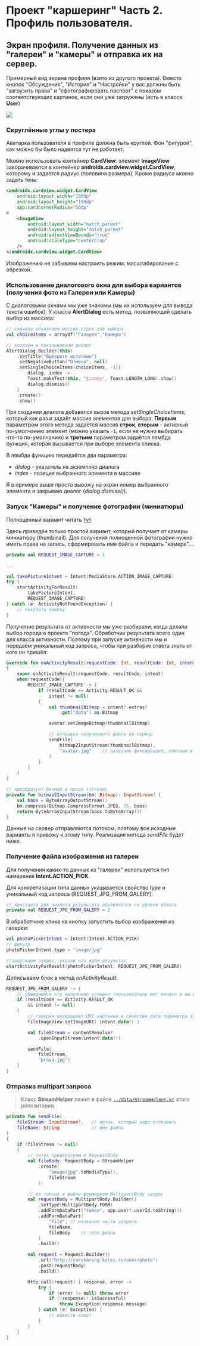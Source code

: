 # Проект "каршеринг" Часть 2. Профиль пользователя.

## Экран профиля. Получение данных из "галереи" и "камеры" и отправка их на сервер.

Примерный вид экрана профиля (взято из другого проекта). Вместо кнопок "Обсуждения", "История" и "Настройки" у вас должны быть "загрузить права" и "сфотографировать паспорт" с показом соответствующих картинок, если они уже загружены (есть в классе **User**)  

![](../img/carsharing_01.png)

### Скруглённые углы у постера

Аватарка пользователя в профиле должна быть круглой. Фон "фигурой", как можно бы было надеятся тут не работает.

Можно использовать контейнер **CardView**: элемент **ImageView** заворачивается в контейнер **androidx.cardview.widget.CardView**, которому и задаётся радиус (половина размера). Кроме радиуса можно задать тень:

```xml
<androidx.cardview.widget.CardView
    android:layout_width="100dp"
    android:layout_height="100dp"
    app:cardCornerRadius="50dp"
>
    <ImageView
        android:layout_width="match_parent"
        android:layout_height="match_parent"
        android:adjustViewBounds="true"
        android:scaleType="centerCrop"
    />
</androidx.cardview.widget.CardView>
```

Изображению не забываем настроить режим: масштабирование с обрезкой.

### Использование диалогового окна для выбора вариантов (получения фото из Галереи или Камеры)

С диалоговыми окнами мы уже знакомы (мы их используем для вывода текста ошибок). У класса **AlertDialog** есть метод, позволяющий сделать выбор из массива:

```kt
// сначала объявляем массив строк для выбора
val choiceItems = arrayOf("Галерея","Камера")

// создаём и показываваем диалог
AlertDialog.Builder(this)
    .setTitle("Выберите источник")
    .setNegativeButton("Отмена", null)
    .setSingleChoiceItems(choiceItems, -1){
        dialog, index ->
        Toast.makeText(this, "$index", Toast.LENGTH_LONG).show()
        dialog.dismiss()
    }
    .create()
    .show()
```

При создании диалога добавился вызов метода *setSingleChoiceItems*, который как раз и задаёт массив элементов для выбора. **Первым** параметром этого метода задаётся массив **строк**, **вторым** - активный по-умолчанию элемент (можно указать `-1`, если не нужно выбирать что-то по-умолчанию) и **третьим** параметром задаётся лямбда функция, которая вызывается при выборе элемента списка. 

В лямбда функцию передаётся два параметра: 
* *dialog* - указатель на экземпляр диалога
* *index* - позиция выбранного элемента в массиве

Я в примере выше просто вывожу на экран номер выбранного элемента и закрываю диалог (*dialog.dismiss()*).

### Запуск "Камеры" и получение фотографии (миниатюры)

Полноценный вариант читать [тут](http://developer.alexanderklimov.ru/android/photocamera.php)

Здесь приведён только простой вариант, который получает от камеры миниатюру (thumbinail). Для получения полноценной фотографии нужно иметь права на запись, сформировать имя файла и передать "камере"...

```kt
private val REQUEST_IMAGE_CAPTURE = 1

...

val takePictureIntent = Intent(MediaStore.ACTION_IMAGE_CAPTURE)
try {
    startActivityForResult(
        takePictureIntent, 
        REQUEST_IMAGE_CAPTURE)
} catch (e: ActivityNotFoundException) {
    // показать ошибку
}
```

Получение результата от активности мы уже разбирали, когда делали выбор города в проекте "погода". Обработчик результата всего один для класса активности. Поэтому при запуске активности мы и передаём уникальный код запроса, чтобы при разборке ответа знать от кого он пришёл:

```kt
override fun onActivityResult(requestCode: Int, resultCode: Int, intent: Intent?) 
{
    super.onActivityResult(requestCode, resultCode, intent)
    when(requestCode){
        REQUEST_IMAGE_CAPTURE -> {
            if (resultCode == Activity.RESULT_OK && 
                intent != null) 
            {
                val thumbnailBitmap = intent?.extras?
                    .get("data") as Bitmap

                avatar.setImageBitmap(thumbnailBitmap)

                // отправка полученного файла на сервер
                sendFile(
                    bitmap2InputStream(thumbnailBitmap),
                    "avatar.jpg"    // название фиксировано, описано в swagger-e
                )
            }
        }
    }
}

// преобразует битмап в поток (stream)
private fun bitmap2InputStream(bm: Bitmap): InputStream? {
    val baos = ByteArrayOutputStream()
    bm.compress(Bitmap.CompressFormat.JPEG, 75, baos)
    return ByteArrayInputStream(baos.toByteArray())
}
```

Данные на сервер отправляются потоком, поэтому все исходные варианты я привожу к этому типу. Реализация метода *sendFile* будет ниже.

### Получение файла изображения из галереи

Для получения каких-то данных из "галереи" используется тип намерения **Intent.ACTION_PICK**.

Для конкретизации типа данных указывается свойство *type* и уникальный код запроса (REQUEST_JPG_FROM_GALERY):

```kt
// константа для анализа результата объявляется на уровне класса
private val REQUEST_JPG_FROM_GALERY = 2
```

В обработчике клика на кнопку запустить выбор изображения из галереи:

```kt
val photoPickerIntent = Intent(Intent.ACTION_PICK)
// фильтр
photoPickerIntent.type = "image/jpg"

//запускаем запрос, указав что ждём результат 
startActivityForResult(photoPickerIntent, REQUEST_JPG_FROM_GALERY)
```

Дописываем блок в метод *onActivityResult*:

```kt
REQUEST_JPG_FROM_GALERY -> {
    // убеждаемся что выполнено успешно (пользователь мог ничего и не выбрать в галерее)
    if (resultCode == Activity.RESULT_OK  
        && intent != null) 
    {
        // галерея возвращает URI картинки в свойстве data параметра intent
        fileImageView.setImageURI( intent.data!! )

        val fileStream = contentResolver
            .openInputStream(intent.data!!)

        sendFile(
            fileStream,
            "prava.jpg")
    }
}
```

### Отправка **multipart** запроса

>Класс **StreamHelper** лежит в файле [`../data/StreamHelper.kt`](../data/StreamHelper.kt) этого репозитория.

```kt
private fun sendFile(
    fileStream: InputStream?,   // поток, который надо отправить
    fileName: String            // имя файла
) 
{
    if (fileStream != null) 
    {
        // поток преобразуем в RequestBody
        val fileBody: RequestBody = StreamHelper
            .create(
                "image/jpg".toMediaType(),
                fileStream
            )

        // из токена и файла формируем MultipartBody запрос    
        val requestBody = MultipartBody.Builder()
            .setType(MultipartBody.FORM)
            .addFormDataPart("token", app.user?.userId.toString())
            .addFormDataPart(
                "file", // название части запроса
                fileName,
                fileBody    // тело файла
            )
            .build()

        val request = Request.Builder()
            .url("http://carsharing.kolei.ru/user/photo")
            .post(requestBody)
            .build()

        Http.call(request) { response, error ->
            try {
                if (error != null) throw error
                if (!response!!.isSuccessful)
                    throw Exception(response.message)
            } catch (e: Exception) {
                // вывести алерт
            }
        }
    }
}
```

